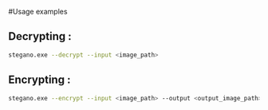  #Usage examples
## Decrypting : 
```bash
stegano.exe --decrypt --input <image_path>
```
## Encrypting :
```bash
stegano.exe --encrypt --input <image_path> --output <output_image_path> --text_file <test_file_path>
```